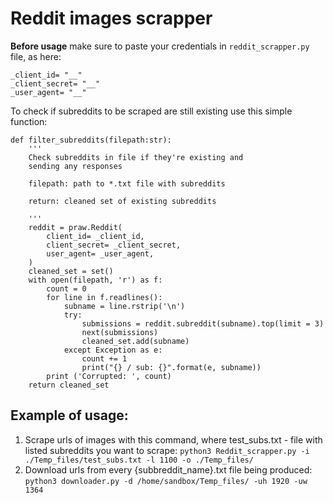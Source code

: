 Reddit images scrapper
======================

**Before usage** make sure to paste your credentials in `reddit_scrapper.py` file, as here:
```
_client_id= "__"
_client_secret= "__"
_user_agent= "__"
```

To check if subreddits to be scraped are still existing use this simple function:
```
def filter_subreddits(filepath:str):
    '''
    Check subreddits in file if they're existing and 
    sending any responses
    
    filepath: path to *.txt file with subreddits
    
    return: cleaned set of existing subreddits
    
    '''
    reddit = praw.Reddit(
        client_id= _client_id,
        client_secret= _client_secret,
        user_agent= _user_agent,
    )
    cleaned_set = set()
    with open(filepath, 'r') as f:
        count = 0
        for line in f.readlines():
            subname = line.rstrip('\n')
            try:
                submissions = reddit.subreddit(subname).top(limit = 3)
                next(submissions)
                cleaned_set.add(subname)
            except Exception as e:
                count += 1
                print("{} / sub: {}".format(e, subname))
        print ('Corrupted: ', count)
    return cleaned_set
```

Example of usage:
-----------------
1. Scrape urls of images with this command, where test_subs.txt - file with listed subreddits you want to scrape:
`python3 Reddit_scrapper.py -i ./Temp_files/test_subs.txt -l 1100 -o ./Temp_files/`
2. Download urls from every {subbreddit_name}.txt file being produced:
`python3 downloader.py -d /home/sandbox/Temp_files/ -uh 1920 -uw 1364`
